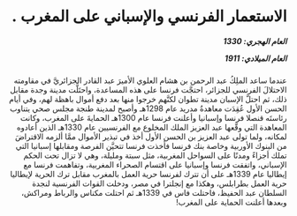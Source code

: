 <h1 dir="rtl">الاستعمار الفرنسي والإسباني على المغرب .</h1>

<h5 dir="rtl">العام الهجري:  1330

العام الميلادي: 1911

</h5>

<p dir="rtl">عندما ساعد الملِكُ عبد الرحمن بن هشام العلوي الأميرَ عبد القادر الجزائريَّ في مقاومته الاحتلالَ الفرنسي للجزائر، احتجَّت فرنسا على هذه المساعدة، واحتَلَّت مدينة وجدة مقابل ذلك، ثم احتلَّ الإسبان مدينة تطوان لكنَّهم خرجوا منها بعد دفع أموال باهظة لهم، وفي أيام الحسن الأول عُقِدَت معاهدةُ مدريد عام 1298هـ وأصبح لمدينة طنجة مجلس صحي يتناوب رئاستَه قنصلا فرنسا وإسبانيا وأعلنت فرنسا عام 1300هـ الحمايةَ على المغرب، وكانت المعاهدة التي وقَّعها عبد العزيز الملك المخلوع مع الفرنسيين عام 1330هـ الذين أعادوه لمكانه، ولما تولى عبد العزيز بن الحسن الأول أخذ في تبذير الأموال ممَّا ألزمه الاقتراضَ من البنوك الأوربية وخاصة بنك فرنسا فأخذت فرنسا تتحيَّن الفرصة ومقابلها إسبانيا التي تملك أجزاءً ومدنًا على السواحل المغربية، مثل سبتة ومليلة، وهي لا تزال تحت الحكم الإسباني، واتفقت فرنسا وإسبانيا على اقتسام الصحراء المغربية، وتفاهمت فرنسا مع إيطاليا عام 1339هـ على أن تترك لفرنسا حرية العمل بالمغرب مقابل ترك الحرية لإيطاليا حرية العمل بطرابلس، وهكذا مع إنجلترا في مصر، ودخلت القوات الفرنسية لنجدة السلطان عبد الحفيظ، فاحتلت فاس في 1339هـ ثم احتلت مكناس والرباط ومراكش، وبعدها أعلنت الحماية على المغرب!</p></br>
